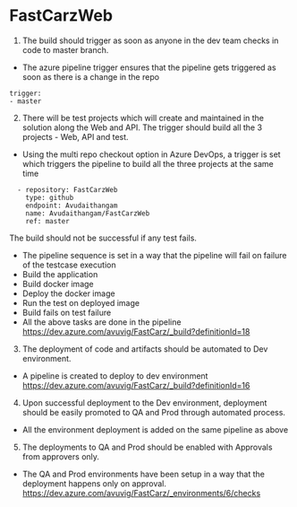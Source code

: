 # FastCarzWeb
1) The build should trigger as soon as anyone in the dev team checks in code to master branch.
 - The azure pipeline trigger ensures that the pipeline gets triggered as soon as there is a change in the repo
  
  ```
  trigger:
  - master
  ```
2) There will be test projects which will create and maintained in the solution along the Web and API. The trigger should build all the 3 projects - Web, API and test.
  - Using the multi repo checkout option in Azure DevOps, a trigger is set which triggers the pipeline to build all the three projects at the same time
```
  - repository: FastCarzWeb
    type: github
    endpoint: Avudaithangam
    name: Avudaithangam/FastCarzWeb
    ref: master
```
The build should not be successful if any test fails.
  - The pipeline sequence is set in a way that the pipeline will fail on failure of the testcase execution
  - Build the application
  - Build docker image
  - Deploy the docker image
  - Run the test on deployed image
  - Build fails on test failure
- All the above tasks are done in the pipeline https://dev.azure.com/avuvig/FastCarz/_build?definitionId=18

3) The deployment of code and artifacts should be automated to Dev environment.
  - A pipeline is created to deploy to dev environment https://dev.azure.com/avuvig/FastCarz/_build?definitionId=16

4) Upon successful deployment to the Dev environment, deployment should be easily promoted to QA and Prod through automated process.

  - All the environment deployment is added on the same pipeline as above
5) The deployments to QA and Prod should be enabled with Approvals from approvers only.
  - The QA and Prod environments have been setup in a way that the deployment happens only on approval. https://dev.azure.com/avuvig/FastCarz/_environments/6/checks
